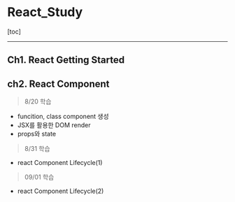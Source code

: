 # React_Study

[toc]

---

## Ch1. React Getting Started



## ch2. React Component

> 8/20 학습

- funcition, class component 생성
- JSX를 활용한 DOM render
- props와 state 

> 8/31 학습

- react Component Lifecycle(1)

> 09/01 학습

- react Component Lifecycle(2)

